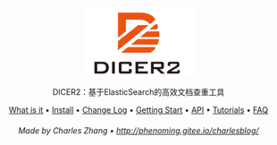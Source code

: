 <p align="center">
      <img src="./static/logo.png" width="200">
</p>

<p align="center">DICER2：基于ElasticSearch的高效文档查重工具</p>

<p align="center">
   <a href="#what-is-it">What is it</a> •
   <a href="#install">Install</a> •
   <a href="#change-log">Change Log</a> •
   <a href="#getting-start">Getting Start</a> •
   <a href="#api">API</a> •
   <a href="#tutorials">Tutorials</a> •
   <a href="#faq">FAQ</a>
</p>

<h6 align="center">Made by Charles Zhang • <a href="http://phenoming.gitee.io/charlesblog/">http://phenoming.gitee.io/charlesblog/</a></h6>

